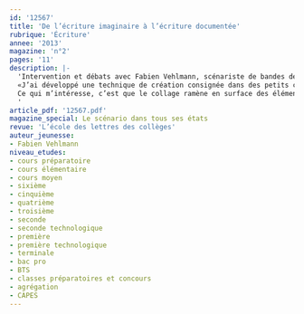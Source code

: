 ```yaml
---
id: '12567'
title: 'De l’écriture imaginaire à l’écriture documentée'
rubrique: 'Écriture'
annee: '2013'
magazine: 'n°2'
pages: '11'
description: |-
  'Intervention et débats avec Fabien Vehlmann, scénariste de bandes dessinées et de films d’animation.
  «J’ai développé une technique de création consignée dans des petits carnets intitulés “Les histoires qui n’existent pas”. Le principe est celui des collages surréalistes. Je découpe plein de photos, et je les pose sur un grand tableau de liège. Puis, au hasard, je balance sur les photos des titres de films, eux aussi préalablement découpés. Je vois si cela m’évoque quelque chose, et, si oui, je colle dans le carnet.
  Ce qui m’intéresse, c’est que le collage ramène en surface des éléments de l’inconscient. Avec ces carnets, je me constitue un stock d’idées que je relis régulièrement, au moment d’écrire un scénario, en me demandant si je vais pouvoir les utiliser. »
  '
article_pdf: '12567.pdf'
magazine_special: Le scénario dans tous ses états
revue: 'L’école des lettres des collèges'
auteur_jeunesse:
- Fabien Vehlmann
niveau_etudes:
- cours préparatoire
- cours élémentaire
- cours moyen
- sixième
- cinquième
- quatrième
- troisième
- seconde
- seconde technologique
- première
- première technologique
- terminale
- bac pro
- BTS
- classes préparatoires et concours
- agrégation
- CAPES
---
```

